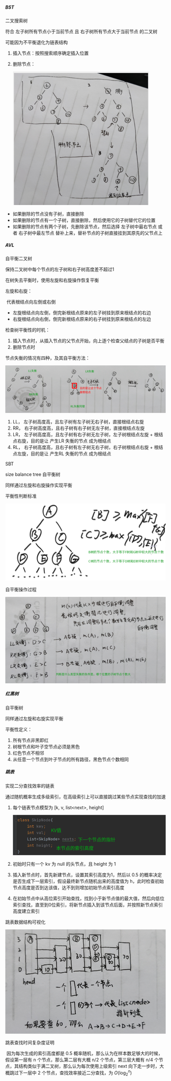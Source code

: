 ##### BST

二叉搜索树

符合 左子树所有节点小于当前节点 且 右子树所有节点大于当前节点 的二叉树

可能因为不平衡退化为链表结构

1.  插入节点：按照搜索顺序确定插入位置

2.  删除节点： 

    <img src="算法.assets/image-20220417153759872.png" alt="image-20220417153759872" style="zoom:80%;" />

*   如果删除的节点没有子树，直接删除
*   如果删除的节点有一个子树，直接删除，然后使用它的子树替代它的位置
*   如果删除的节点有两个子树，先删除该节点，然后选择 左子树中最右节点 或者 右子树中最左节点 替补上来，替补节点的子树直接挂到其原先的父节点上



##### AVL

自平衡二叉树

保持二叉树中每个节点的左子树和右子树高度差不超过1

在树失去平衡时，使用左旋和右旋操作恢复平衡

左旋和右旋：

​		代表根结点向左倒或右倒

*   左旋根结点向左倒，倒完新根结点原来的左子树挂到原来根结点的右边
*   右旋根结点向右倒，倒完新根结点原来的右子树挂到原来根结点的左边

检查树平衡性的时机：

1.  插入节点时，从插入节点的父节点开始，向上逐个检查父结点的子树是否平衡
2.  删除节点时

节点失衡的情况有四种，及其自平衡方法：

![image-20220417153706139](算法.assets/image-20220417153706139.png)

1.  LL， 左子树高度高，且左子树有左子树无右子树，直接根结点右旋
2.  RR， 右子树高度高，且右子树有右子树无左子树，直接根结点左旋
3.  LR， 左子树高度高，且左子树有右子树无左子树，左子树根结点左旋 + 根结点右旋，目的是让 产生LR 失衡的节点 成为根结点
4.  RL， 右子树高度高，且右子树有左子树无右子树，右子树根结点右旋 + 根结点左旋，目的是让 产生RL 失衡的节点 成为根结点





SBT

size balance tree 自平衡树

同样通过左旋和右旋操作实现平衡

平衡性判断标准

![image-20220417154610280](算法.assets/image-20220417154610280.png)

自平衡操作过程

![image-20220417161031014](算法.assets/image-20220417161031014.png)







##### 红黑树

自平衡树

同样通过左旋和右旋实现平衡

平衡性定义：

1.  所有节点非黑即红
2.  树根节点和叶子空节点必须是黑色
3.  红色节点不相邻
4.  从任意一个节点到叶子节点的所有路径，黑色节点个数相同







##### 跳表

实现二分查找效率的链表

通过随机概率生成多级索引，在高级索引上可以直接跳过某些节点实现查找的加速

1.  每个链表节点模型为 [k, v, list\<next>, height]

    ![image-20220417164046737](算法.assets/image-20220417164046737.png)

2.  初始时只有一个 kv 为 null 的头节点，且 height 为 1

3.  插入新节点时，首先新建节点，设置其索引高度为1，然后以 0.5 的概率决定是否生成下一层索引，假设最终新节点随机出来的高度值为 h，此时检查初始节点高度是否到达该值，达不到则增加初始节点索引高度

4.  在初始节点中从高位索引开始查找，找到小于新节点值的最大值，然后向低位索引查找，直至到0位索引，将新节点插入到该节点后面，并按照新节点索引高度建立索引

跳表数据结构可视化

![image-20220417165638416](算法.assets/image-20220417165638416.png)

跳表查找时间复杂度证明

​		因为每次生成的索引高度都是 0.5 概率随机，那么认为在样本数足够大的时候，假设第一层有 n 个节点，那么第二层有大概 n/2 个节点，第三层大概有 n/4 个节点，其结构类似于满二叉树，那么认为每次使用上级索引 next 向下走一步时，大概跳过下一层中 2 个节点，查找效率接近二分查找，为 $O(\log_2^n)$

